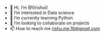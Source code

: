 - 👋 Hi, I’m @0rishu0
- 👀 I’m interested in Data science
- 🌱 I’m currently learning Python
- 💞️ I’m looking to collaborate on projects
- 📫 How to reach me rishu.me.16@gmail.com

<!---
0rishu0/0rishu0 is a ✨ special ✨ repository because its `README.md` (this file) appears on your GitHub profile.
You can click the Preview link to take a look at your changes.
--->
